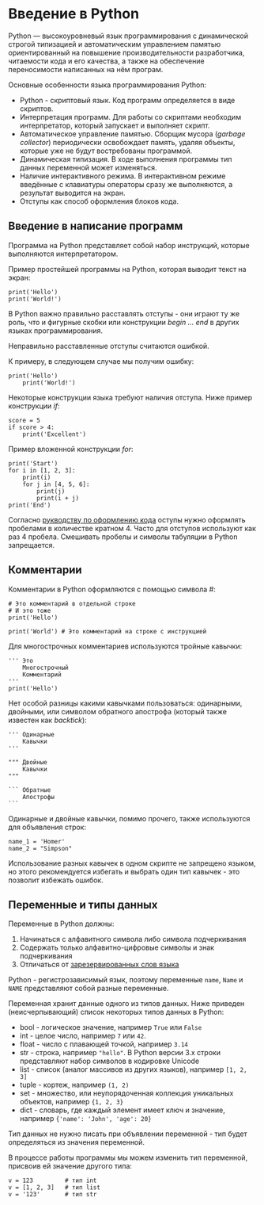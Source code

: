 # Введение в Python

Python — высокоуровневый язык программирования с динамической строгой типизацией и автоматическим управлением памятью ориентированный на повышение производительности разработчика, читаемости кода и его качества, а также на обеспечение переносимости написанных на нём програм.

Основные особенности языка программирования Python:

- Python - cкриптовый язык. Код программ определяется в виде скриптов.
- Интерпретация программ. Для работы со скриптами необходим интерпретатор, который запускает и выполняет скрипт.
- Автоматическое управление памятью. Сборщик мусора (_garbage collector_) периодически освобождает память, удаляя объекты, которые уже не будут востребованы программой.
- Динамическая типизация. В ходе выполнения программы тип данных переменной может изменяться.
- Наличие интерактивного режима. В интерактивном режиме введённые с клавиатуры операторы сразу же выполняются, а результат выводится на экран.
- Отступы как способ оформления блоков кода.

## Введение в написание программ

Программа на Python представляет собой набор инструкций, которые выполняются интерпретатором.

Пример простейшей программы на Python, которая выводит текст на экран:

    print('Hello')
    print('World!')

В Python важно правильно расставлять отступы - они играют ту же роль, что и фигурные скобки или конструкции _begin ... end_ в других языках программирования.

Неправильно расставленные отступы считаются ошибкой.

К примеру, в следующем случае мы получим ошибку:

    print('Hello')
        print('World!')

Некоторые конструкции языка требуют наличия отступа. Ниже пример конструкции _if_:

    score = 5
    if score > 4:
        print('Excellent')

Пример вложенной конструкции _for_:

    print('Start')
    for i in [1, 2, 3]:
        print(i)
        for j in [4, 5, 6]:
            print(j)
            print(i + j)
    print('End')

Согласно [рукводству по оформлению кода](https://www.python.org/dev/peps/pep-0008/) оступы нужно оформлять пробелами в количестве кратном 4. Часто для отступов используют как раз 4 пробела. Смешивать пробелы и символы табуляции в Python запрещается.

## Комментарии

Комментарии в Python оформляются с помощью символа _#_:

    # Это комментарий в отдельной строке
    # И это тоже
    print('Hello')

    print('World') # Это комментарий на строке с инструкцией

Для многострочных комментариев используются тройные кавычки:

    ''' Это 
        Многострочный
        Комментарий
    '''
    print('Hello')

Нет особой разницы какими кавычками пользоваться: одинарными, двойными, или символом обратного апострофа (который также известен как _backtick_):

    ''' Одинарные
        Кавычки
    '''

    """ Двойные
        Кавычки
    """

    ``` Обратные
        Апострофы
    ```

Одинарные и двойные кавычки, помимо прочего, также используются для объявления строк:

    name_1 = 'Homer'
    name_2 = "Simpson"

Использование разных кавычек в одном скрипте не запрещено языком, но этого рекомендуется избегать и выбрать один тип кавычек - это позволит избежать ошибок.

## Переменные и типы данных

Переменные в Python должны:

1. Начинаться с алфавитного символа либо символа подчеркивания
2. Содержать только алфавитно-цифровые символы и знак подчеркивания
3. Отличаться от [зарезервированных слов языка](https://docs.python.org/3/reference/lexical_analysis.html#keywords)

Python - регистрозависимый язык, поэтому переменные `name`, `Name` и `NAME` представляют собой разные переменные.

Переменная хранит данные одного из типов данных. Ниже приведен (неисчерпывающий) список некоторых типов данных в Python:

- bool - логическое значение, например `True` или `False`
- int - целое число, например `7` или `42`.
- float - число с плавающей точкой, например `3.14`
- str - строка, например `"hello"`. В Python версии 3.x строки представляют набор символов в кодировке Unicode
- list - список (аналог массивов из других языков), например `[1, 2, 3]`
- tuple - кортеж, например `(1, 2)`
- set - множество, или неупорядоченная коллекция уникальных объектов, например `{1, 2, 3}`
- dict - словарь, где каждый элемент имеет ключ и значение, например `{'name': 'John', 'age': 20}`

Тип данных не нужно писать при объявлении переменной - тип будет определяться из значения переменной.

В процессе работы программы мы можем изменить тип переменной, присвоив ей значение другого типа:

    v = 123         # тип int
    v = [1, 2, 3]   # тип list
    v = '123'       # тип str
